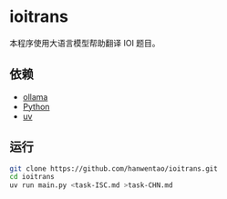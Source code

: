 # ioitrans

本程序使用大语言模型帮助翻译 IOI 题目。

## 依赖

- [ollama](https://ollama.com/)
- [Python](https://www.python.org/)
- [uv](https://docs.astral.sh/uv/)

## 运行

```bash
git clone https://github.com/hanwentao/ioitrans.git
cd ioitrans
uv run main.py <task-ISC.md >task-CHN.md
```
